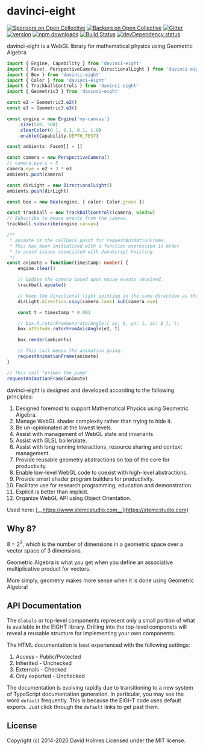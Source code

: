 # davinci-eight

[![Sponsors on Open Collective](https://opencollective.com/davinci-eight/sponsors/badge.svg)](#raising-funds) [![Backers on Open Collective](https://opencollective.com/davinci-eight/backers/badge.svg)](#raising-funds) [![Gitter](https://badges.gitter.im/Join%20Chat.svg)](https://gitter.im/geometryzen/davinci-eight?utm_source=badge&utm_medium=badge&utm_campaign=pr-badge&utm_content=badge) [![version](https://img.shields.io/npm/v/davinci-eight.svg)](https://www.npmjs.com/package/davinci-eight) [![npm downloads](https://img.shields.io/npm/dm/davinci-eight.svg)](https://npm-stat.com/charts.html?package=davinci-eight&from=2020-06-01) [![Build Status](https://travis-ci.org/geometryzen/davinci-eight.svg)](https://travis-ci.org/geometryzen/davinci-eight) [![devDependency status](https://david-dm.org/geometryzen/davinci-eight/dev-status.svg)](https://david-dm.org/geometryzen/davinci-eight?type=dev)

davinci-eight is a WebGL library for mathematical physics using Geometric Algebra

```ts
import { Engine, Capability } from 'davinci-eight'
import { Facet, PerspectiveCamera, DirectionalLight } from 'davinci-eight'
import { Box } from 'davinci-eight'
import { Color } from 'davinci-eight'
import { TrackballControls } from 'davinci-eight'
import { Geometric3 } from 'davinci-eight'

const e2 = Geometric3.e2()
const e3 = Geometric3.e3()

const engine = new Engine('my-canvas')
    .size(500, 500)
    .clearColor(0.1, 0.1, 0.1, 1.0)
    .enable(Capability.DEPTH_TEST)

const ambients: Facet[] = []

const camera = new PerspectiveCamera()
// camera.eye.z = 5
camera.eye = e2 + 3 * e3
ambients.push(camera)

const dirLight = new DirectionalLight()
ambients.push(dirLight)

const box = new Box(engine, { color: Color.green })

const trackball = new TrackballControls(camera, window)
// Subscribe to mouse events from the canvas.
trackball.subscribe(engine.canvas)

/**
 * animate is the callback point for requestAnimationFrame.
 * This has been initialized with a function expression in order
 * to avoid issues associated with JavaScript hoisting.
 */
const animate = function(timestamp: number) {
    engine.clear()

    // Update the camera based upon mouse events received.
    trackball.update()

    // Keep the directional light pointing in the same direction as the camera.
    dirLight.direction.copy(camera.look).sub(camera.eye)

    const t = timestamp * 0.001

    // box.R.rotorFromGeneratorAngle({ xy: 0, yz: 1, zx: 0 }, t)
    box.attitude.rotorFromAxisAngle(e2, t)

    box.render(ambients)

    // This call keeps the animation going.
    requestAnimationFrame(animate)
}

// This call "primes the pump".
requestAnimationFrame(animate)
```

davinci-eight is designed and developed according to the following principles:

1. Designed foremost to support Mathematical Physics using Geometric Algebra.
2. Manage WebGL shader complexity rather than trying to hide it.
3. Be un-opinionated at the lowest levels.
4. Assist with management of WebGL state and invariants.
5. Assist with GLSL boilerplate.
6. Assist with long running interactions, resource sharing and context management.
7. Provide reusable geometry abstractions on top of the core for productivity.
8. Enable low-level WebGL code to coexist with high-level abstractions.
9. Provide smart shader program builders for productivity.
10. Facilitate use for research programming, education and demonstration.
11. Explicit is better than implicit.
12. Organize WebGL API using Object Orientation.

Used here: [__https://www.stemcstudio.com__](https://stemcstudio.com)

## Why 8?

8 = 2<sup>3</sup>, which is the number of dimensions in a geometric space over a vector space of 3 dimensions.

Geometric Algebra is what you get when you define an associative multiplicative product for vectors.

More simply, geometry makes more sense when it is done using Geometric Algebra!

## API Documentation

The `Globals` or top-level components represent only a small portion of what is available in the EIGHT library.
Drilling into the top-level componets will reveal a reusable structure for implementing your own components.

The HTML documentation is best experienced with the following settings:

1. Access        - Public/Protected
2. Inherited     - Unchecked
3. Externals     - Checked
4. Only exported - Unchecked

The documentation is evolving rapidly due to transitioning to a new system of TypeScript documentation generation.
In particular, you may see the word `default` frequently. This is because the EIGHT code uses default exports.
Just click through the `default` links to get past them.

## License
Copyright (c) 2014-2020 David Holmes
Licensed under the MIT license.
